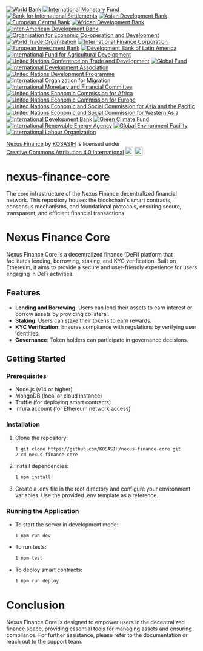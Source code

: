 [![World Bank](https://img.shields.io/badge/World%20Bank-0072B1?style=for-the-badge&logo=worldbank&logoColor=white)](https://www.worldbank.org/)
[![International Monetary Fund](https://img.shields.io/badge/IMF-8B1F3D?style=for-the-badge&logo=imf&logoColor=white)](https://www.imf.org/)
[![Bank for International Settlements](https://img.shields.io/badge/BIS-4B8B3B?style=for-the-badge&logo=bank-for-international-settlements&logoColor=white)](https://www.bis.org/)
[![Asian Development Bank](https://img.shields.io/badge/ADB-0072B1?style=for-the-badge&logo=asian-development-bank&logoColor=white)](https://www.adb.org/)
[![European Central Bank](https://img.shields.io/badge/ECB-003DA5?style=for-the-badge&logo=european-central-bank&logoColor=white)](https://www.ecb.europa.eu/)
[![African Development Bank](https://img.shields.io/badge/AfDB-FFB300?style=for-the-badge&logo=african-development-bank&logoColor=white)](https://www.afdb.org/)
[![Inter-American Development Bank](https://img.shields.io/badge/IADB-0072B1?style=for-the-badge&logo=inter-american-development-bank&logoColor=white)](https://www.iadb.org/)
[![Organisation for Economic Co-operation and Development](https://img.shields.io/badge/OECD-2E6DA4?style=for-the-badge&logo=oecd&logoColor=white)](https://www.oecd.org/)
[![World Trade Organization](https://img.shields.io/badge/WTO-4B8B3B?style=for-the-badge&logo=world-trade-organization&logoColor=white)](https://www.wto.org/)
[![International Finance Corporation](https://img.shields.io/badge/IFC-0072B1?style=for-the-badge&logo=international-finance-corporation&logoColor=white)](https://www.ifc.org/)
[![European Investment Bank](https://img.shields.io/badge/EIB-0072B1?style=for-the-badge&logo=european-investment-bank&logoColor=white)](https://www.eib.org/)
[![Development Bank of Latin America](https://img.shields.io/badge/CAF-0072B1?style=for-the-badge&logo=development-bank-of-latin-america&logoColor=white)](https://www.caf.com/)
[![International Fund for Agricultural Development](https://img.shields.io/badge/IFAD-0072B1?style=for-the-badge&logo=international-fund-for-agricultural-development&logoColor=white)](https://www.ifad.org/)
[![United Nations Conference on Trade and Development](https://img.shields.io/badge/UNCTAD-0072B1?style=for-the-badge&logo=united-nations&logoColor=white)](https://unctad.org/)
[![Global Fund](https://img.shields.io/badge/Global%20Fund-FF3D00?style=for-the-badge&logo=global-fund&logoColor=white)](https://www.theglobalfund.org/)
[![International Development Association](https://img.shields.io/badge/IDA-0072B1?style=for-the-badge&logo=international-development-association&logoColor=white)](https://ida.worldbank.org/)
[![United Nations Development Programme](https://img.shields.io/badge/UNDP-0072B1?style=for-the-badge&logo=united-nations&logoColor=white)](https://www.undp.org/)
[![International Organization for Migration](https://img.shields.io/badge/IOM-0072B1?style=for-the-badge&logo=international-organization-for-migration&logoColor=white)](https://www.iom.int/)
[![International Monetary and Financial Committee](https://img.shields.io/badge/IMFC-0072B1?style=for-the-badge&logo=imf&logoColor=white)](https://www.imf.org/en/Committees/IMFC)
[![United Nations Economic Commission for Africa](https://img.shields.io/badge/UNECA-0072B1?style=for-the-badge&logo=united-nations&logoColor=white)](https://www.uneca.org/)
[![United Nations Economic Commission for Europe](https://img.shields.io/badge/UNECE-0072B1?style=for-the-badge&logo=united-nations&logoColor=white)](https://unece.org/)
[![United Nations Economic and Social Commission for Asia and the Pacific](https://img.shields.io/badge/UNESCAP-0072B1?style=for-the-badge&logo=united-nations&logoColor=white)](https://www.unescap.org/)
[![United Nations Economic and Social Commission for Western Asia](https://img.shields.io/badge/UNESCWA-0072B1?style=for-the-badge&logo=united-nations&logoColor=white)](https://www.unescwa.org/)
[![International Development Bank](https://img.shields.io/badge/IDB-0072B1?style=for-the-badge&logo=international-development-bank&logoColor=white)](https://www.idb.org/)
[![Green Climate Fund](https://img.shields.io/badge/GCF-0072B1?style=for-the-badge&logo=green-climate-fund&logoColor=white)](https://www.greenclimate.fund/)
[![International Renewable Energy Agency](https://img.shields.io/badge/IRENA-0072B1?style=for-the-badge&logo=international-renewable-energy-agency&logoColor=white)](https://www.irena.org/)
[![Global Environment Facility](https://img.shields.io/badge/GEF-0072B1?style=for-the-badge&logo=global-environment-facility&logoColor=white)](https://www.thegef.org/)
[![International Labour Organization](https://img.shields.io/badge/ILO-0072B1?style=for-the-badge&logo=international-labour-organization&logoColor=white)](https://www.ilo.org/)

<p xmlns:cc="http://creativecommons.org/ns#" xmlns:dct="http://purl.org/dc/terms/"><a property="dct:title" rel="cc:attributionURL" href="https://github.com/KOSASIH/nexus-finance-core">Nexus Finance</a> by <a rel="cc:attributionURL dct:creator" property="cc:attributionName" href="https://www.linkedin.com/in/kosasih-81b46b5a">KOSASIH</a> is licensed under <a href="https://creativecommons.org/licenses/by/4.0/?ref=chooser-v1" target="_blank" rel="license noopener noreferrer" style="display:inline-block;">Creative Commons Attribution 4.0 International<img style="height:22px!important;margin-left:3px;vertical-align:text-bottom;" src="https://mirrors.creativecommons.org/presskit/icons/cc.svg?ref=chooser-v1" alt=""><img style="height:22px!important;margin-left:3px;vertical-align:text-bottom;" src="https://mirrors.creativecommons.org/presskit/icons/by.svg?ref=chooser-v1" alt=""></a></p>

# nexus-finance-core
The core infrastructure of the Nexus Finance decentralized financial network. This repository houses the blockchain's smart contracts, consensus mechanisms, and foundational protocols, ensuring secure, transparent, and efficient financial transactions.

# Nexus Finance Core

Nexus Finance Core is a decentralized finance (DeFi) platform that facilitates lending, borrowing, staking, and KYC verification. Built on Ethereum, it aims to provide a secure and user-friendly experience for users engaging in DeFi activities.

## Features

- **Lending and Borrowing**: Users can lend their assets to earn interest or borrow assets by providing collateral.
- **Staking**: Users can stake their tokens to earn rewards.
- **KYC Verification**: Ensures compliance with regulations by verifying user identities.
- **Governance**: Token holders can participate in governance decisions.

## Getting Started

### Prerequisites

- Node.js (v14 or higher)
- MongoDB (local or cloud instance)
- Truffle (for deploying smart contracts)
- Infura account (for Ethereum network access)

### Installation

1. Clone the repository:

   ```bash
   1 git clone https://github.com/KOSASIH/nexus-finance-core.git
   2 cd nexus-finance-core
   ```
   
2. Install dependencies:

   ```bash
   1 npm install
   ```

3. Create a .env file in the root directory and configure your environment variables. Use the provided .env template as a reference.

### Running the Application

- To start the server in development mode:

   ```bash
   1 npm run dev
   ```
   
- To run tests:

   ```bash
   1 npm test
   ```
   
- To deploy smart contracts:

   ```bash
   1 npm run deploy
   ```
   
# Conclusion

Nexus Finance Core is designed to empower users in the decentralized finance space, providing essential tools for managing assets and ensuring compliance. For further assistance, please refer to the documentation or reach out to the support team.
